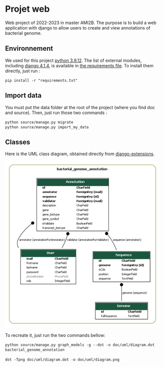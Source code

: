 # Projet web

Web project of 2022-2023 in master AMI2B. The purpose is to build a web application with django to allow users to create and view annotations of bacterial genome.

## Environnement

We used for this project [python 3.9.12](https://www.python.org/downloads/release/python-3912/). The list of external modules, including [django 4.1.4](https://www.djangoproject.com), is available in [the requirements file](requirements.txt). To install them directly, just run : 
```
pip install -r "requirements.txt"
```
## Import data

You must put the data folder at the root of the project (where you find doc and source). Then, just run those two commands :
```
python source/manage.py migrate
python source/manage.py import_my_data
```

## Classes

Here is the UML class diagram, obtained directly from [django-extensions](https://django-extensions.readthedocs.io/en/latest/graph_models.html?highlight=graph).

![diagram image](doc/uml/diagram.png "UML Class Diagram")

To recreate it, just run the two commands bellow:

```
python source/manage.py graph_models -g --dot -o doc/uml/diagram.dot bacterial_genome_annotation

dot -Tpng doc/uml/diagram.dot -o doc/uml/diagram.png
```